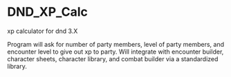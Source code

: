 # DND_XP_Calc
xp calculator for dnd 3.X

Program will ask for number of party members, level of party members, and encounter level to give out xp to party.  Will integrate with encounter builder, 
character sheets, character library, and combat builder via a standardized library.
